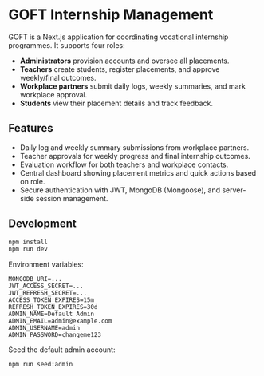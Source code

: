 ﻿# GOFT Internship Management

GOFT is a Next.js application for coordinating vocational internship programmes. It supports four roles:

- **Administrators** provision accounts and oversee all placements.
- **Teachers** create students, register placements, and approve weekly/final outcomes.
- **Workplace partners** submit daily logs, weekly summaries, and mark workplace approval.
- **Students** view their placement details and track feedback.

## Features

- Daily log and weekly summary submissions from workplace partners.
- Teacher approvals for weekly progress and final internship outcomes.
- Evaluation workflow for both teachers and workplace contacts.
- Central dashboard showing placement metrics and quick actions based on role.
- Secure authentication with JWT, MongoDB (Mongoose), and server-side session management.

## Development

```bash
npm install
npm run dev
```

Environment variables:

```
MONGODB_URI=...
JWT_ACCESS_SECRET=...
JWT_REFRESH_SECRET=...
ACCESS_TOKEN_EXPIRES=15m
REFRESH_TOKEN_EXPIRES=30d
ADMIN_NAME=Default Admin
ADMIN_EMAIL=admin@example.com
ADMIN_USERNAME=admin
ADMIN_PASSWORD=changeme123
```

Seed the default admin account:

```bash
npm run seed:admin
```
